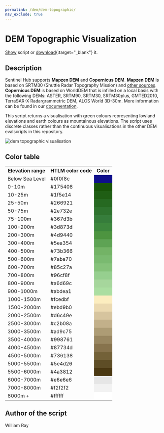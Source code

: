 ```yaml
---
permalink: /dem/dem-topographic/
nav_exclude: true
---
```


# DEM Topographic Visualization
<a href="#" id='togglescript'>Show</a> script or [download](script.js){:target="_blank"} it.
<div id='script_view' style="display:none">
{% highlight javascript %}
{% include_relative script.js %}
{% endhighlight %}
</div>

## Description

Sentinel Hub supports **Mapzen DEM** and **Copernicus DEM**. **Mapzen DEM** is based on SRTM30 (Shuttle Radar Topography Mission) and [other sources](https://github.com/tilezen/joerd/blob/master/docs/data-sources.md). **Copernicus DEM** is based on WorldDEM that is infilled on a local basis with the following DEMs: ASTER, SRTM90, SRTM30, SRTM30plus, GMTED2010, TerraSAR-X Radargrammetric DEM, ALOS World 3D-30m. More information can be found in our [documentation](https://docs.sentinel-hub.com/api/latest/data/dem/).

This script returns a visualisation with green colours representing lowland elevations and earth colours as mountainous elevations. The script uses discrete classes rather than the continuous visualisations in the other DEM evalscripts in this repository.

![dem topographic visualisation](fig/fig1.png)

## Color table

<table>
  <tr>
    <th>Elevation range</th>
    <th>HTLM color code</th>
    <th>Color</th>
  </tr>
  <tr>
    <td>Below Sea Level</td>
    <td>#0f0f8c</td>
    <td style="background-color: #0f0f8c;"></td>
  </tr>
  <tr>
    <td>0-10m</td>
    <td>#175408</td>
    <td style="background-color: #175408;"></td>
  </tr>
  <tr>
    <td>10-25m</td>
    <td>#1f5e14</td>
    <td style="background-color: #1f5e14;"></td>
  </tr>
  <tr>
    <td>25-50m</td>
    <td>#266921</td>
    <td style="background-color: #266921;"></td>
  </tr>
  <tr>
    <td>50-75m</td>
    <td>#2e732e</td>
    <td style="background-color: #2e732e;"></td>
  </tr>
  <tr>
    <td>75-100m</td>
    <td>#367d3b</td>
    <td style="background-color: #367d3b;"></td>
  </tr>
  <tr>
    <td>100-200m</td>
    <td>#3d873d</td>
    <td style="background-color: #3d873d;"></td>
  </tr>
  <tr>
    <td>200-300m</td>
    <td>#4d9440</td>
    <td style="background-color: #4d9440;"></td>
  </tr>
  <tr>
    <td>300-400m</td>
    <td>#5ea354</td>
    <td style="background-color: #5ea354;"></td>
  </tr>
  <tr>
    <td>400-500m</td>
    <td>#73b366</td>
    <td style="background-color: #73b366;"></td>
  </tr>
  <tr>
    <td>500-600m</td>
    <td>#7aba70</td>
    <td style="background-color: #7aba70;"></td>
  </tr>
  <tr>
    <td>600-700m</td>
    <td>#85c27a</td>
    <td style="background-color: #85c27a;"></td>
  </tr>
  <tr>
    <td>700-800m</td>
    <td>#96cf8f</td>
    <td style="background-color: #96cf8f;"></td>
  </tr>
  <tr>
    <td>800-900m</td>
    <td>#a6d69c</td>
    <td style="background-color: #a6d69c;"></td>
  </tr>
  <tr>
    <td>900-1000m</td>
    <td>#abdea1</td>
    <td style="background-color: #abdea1;"></td>
  </tr>
  <tr>
    <td>1000-1500m</td>
    <td>#fcedbf</td>
    <td style="background-color: #fcedbf;"></td>
  </tr>
  <tr>
    <td>1500-2000m</td>
    <td>#ebd9b0</td>
    <td style="background-color: #ebd9b0;"></td>
  </tr>
  <tr>
    <td>2000-2500m</td>
    <td>#d6c49e</td>
    <td style="background-color: #d6c49e;"></td>
  </tr>
  <tr>
    <td>2500-3000m</td>
    <td>#c2b08a</td>
    <td style="background-color: #c2b08a;"></td>
  </tr>
  <tr>
    <td>3000-3500m</td>
    <td>#ad9c75</td>
    <td style="background-color: #ad9c75;"></td>
  </tr>
  <tr>
    <td>3500-4000m</td>
    <td>#998761</td>
    <td style="background-color: #998761;"></td>
  </tr>
  <tr>
    <td>4000-4500m</td>
    <td>#87734d</td>
    <td style="background-color: #87734d;"></td>
  </tr>
  <tr>
    <td>4500-5000m</td>
    <td>#736138</td>
    <td style="background-color: #736138;"></td>
  </tr>
  <tr>
    <td>5000-5500m</td>
    <td>#5e4d26</td>
    <td style="background-color: #5e4d26;"></td>
  </tr>
  <tr>
    <td>5500-6000m</td>
    <td>#4a3812</td>
    <td style="background-color: #4a3812;"></td>
  </tr>
  <tr>
    <td>6000-7000m</td>
    <td>#e6e6e6</td>
    <td style="background-color: #e6e6e6;"></td>
  </tr>
  <tr>
    <td>7000-8000m</td>
    <td>#f2f2f2</td>
    <td style="background-color: #f2f2f2;"></td>
  </tr>
  <tr>
    <td>8000m +</td>
    <td>#ffffff</td>
    <td style="background-color: #ffffff;"></td>
  </tr>
</table>
 
## Author of the script
 
William Ray
